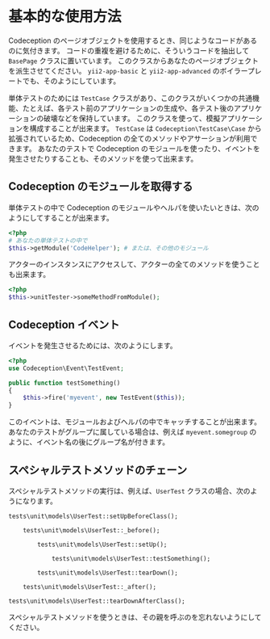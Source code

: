 基本的な使用方法
================

Codeception のページオブジェクトを使用するとき、同じようなコードがあるのに気付きます。
コードの重複を避けるために、そういうコードを抽出して `BasePage` クラスに置いています。
このクラスからあなたのページオブジェクトを派生させてください。
`yii2-app-basic` と `yii2-app-advanced` のボイラープレートでも、そのようにしています。

単体テストのためには `TestCase` クラスがあり、このクラスがいくつかの共通機能、たとえば、各テスト前のアプリケーションの生成や、各テスト後のアプリケーションの破壊などを保持しています。
このクラスを使って、模擬アプリケーションを構成することが出来ます。
`TestCase` は `Codeception\TestCase\Case` から拡張されているため、Codeception の全てのメソッドやアサーションが利用できます。
あなたのテストで Codeception のモジュールを使ったり、イベントを発生させたりすることも、そのメソッドを使って出来ます。

Codeception のモジュールを取得する
----------------------------------

単体テストの中で Codeception のモジュールやヘルパを使いたいときは、次のようにしてすることが出来ます。

```php
<?php
# あなたの単体テストの中で
$this->getModule('CodeHelper'); # または、その他のモジュール
```

アクターのインスタンスにアクセスして、アクターの全てのメソッドを使うことも出来ます。

```php
<?php
$this->unitTester->someMethodFromModule();
```

Codeception イベント
--------------------

イベントを発生させるためには、次のようにします。

```php
<?php
use Codeception\Event\TestEvent;

public function testSomething()
{
    $this->fire('myevent', new TestEvent($this));
}
```

このイベントは、モジュールおよびヘルパの中でキャッチすることが出来ます。
あなたのテストがグループに属している場合は、例えば ```myevent.somegroup``` のように、イベント名の後にグループ名が付きます。


スペシャルテストメソッドのチェーン
----------------------------------

スペシャルテストメソッドの実行は、例えば、```UserTest``` クラスの場合、次のようになります。

```
tests\unit\models\UserTest::setUpBeforeClass();

    tests\unit\models\UserTest::_before();

        tests\unit\models\UserTest::setUp();

            tests\unit\models\UserTest::testSomething();

        tests\unit\models\UserTest::tearDown();

    tests\unit\models\UserTest::_after();

tests\unit\models\UserTest::tearDownAfterClass();
```

スペシャルテストメソッドを使うときは、その親を呼ぶのを忘れないようにしてください。
